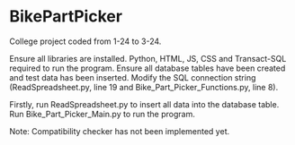 # BikePartPicker
College project coded from 1-24 to 3-24.

Ensure all libraries are installed.
Python, HTML, JS, CSS and Transact-SQL required to run the program.
Ensure all database tables have been created and test data has been inserted.
Modify the SQL connection string (ReadSpreadsheet.py, line 19 and Bike_Part_Picker_Functions.py, line 8).

Firstly, run ReadSpreadsheet.py to insert all data into the database table.
Run Bike_Part_Picker_Main.py to run the program.


Note: Compatibility checker has not been implemented yet.
